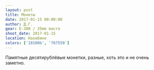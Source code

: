 ```yaml
---
layout: post
title: Монеты
date: 2017-01-15 00:00:00
author: Д.Г.
gear: E-300 / 35mm macro
shoot_date: 2017-01-15
location: Нахабино
colors: ['10100b', '767559']
---
```


Памятные десятирублёвые монетки, разные, хоть это и не очень заметно.
